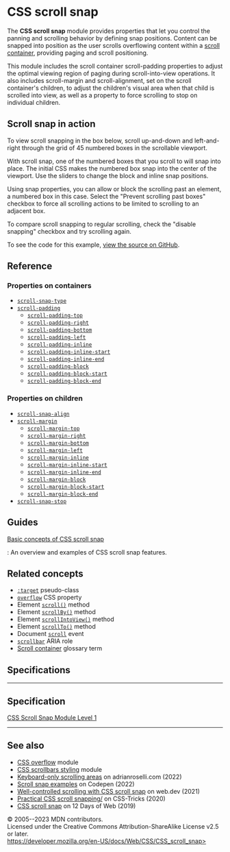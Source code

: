 CSS scroll snap
===============

The **CSS scroll snap** module provides properties that let you control
the panning and scrolling behavior by defining snap positions. Content
can be snapped into position as the user scrolls overflowing content
within a [scroll
container](https://developer.mozilla.org/en-US/docs/Glossary/Scroll_container),
providing paging and scroll positioning.

This module includes the scroll container scroll-padding properties to
adjust the optimal viewing region of paging during scroll-into-view
operations. It also includes scroll-margin and scroll-alignment, set on
the scroll container\'s children, to adjust the children\'s visual area
when that child is scrolled into view, as well as a property to force
scrolling to stop on individual children.

Scroll snap in action
---------------------

To view scroll snapping in the box below, scroll up-and-down and
left-and-right through the grid of 45 numbered boxes in the scrollable
viewport.

With scroll snap, one of the numbered boxes that you scroll to will snap
into place. The initial CSS makes the numbered box snap into the center
of the viewport. Use the sliders to change the block and inline snap
positions.

Using snap properties, you can allow or block the scrolling past an
element, a numbered box in this case. Select the \"Prevent scrolling
past boxes\" checkbox to force all scrolling actions to be limited to
scrolling to an adjacent box.

To compare scroll snapping to regular scrolling, check the \"disable
snapping\" checkbox and try scrolling again.

To see the code for this example, [view the source on
GitHub](https://github.com/mdn/css-examples/blob/main/modules/scroll_snap.html).

Reference
---------

### Properties on containers

- [`scroll-snap-type`](scroll-snap-type.md)
- [`scroll-padding`](scroll-padding.md)
  - [`scroll-padding-top`](scroll-padding-top.md)
  - [`scroll-padding-right`](scroll-padding-right.md)
  - [`scroll-padding-bottom`](scroll-padding-bottom.md)
  - [`scroll-padding-left`](scroll-padding-left.md)
  - [`scroll-padding-inline`](scroll-padding-inline.md)
  - [`scroll-padding-inline-start`](scroll-padding-inline-start.md)
  - [`scroll-padding-inline-end`](scroll-padding-inline-end.md)
  - [`scroll-padding-block`](scroll-padding-block.md)
  - [`scroll-padding-block-start`](scroll-padding-block-start.md)
  - [`scroll-padding-block-end`](scroll-padding-block-end.md)

### Properties on children

- [`scroll-snap-align`](scroll-snap-align.md)
- [`scroll-margin`](scroll-margin.md)
  - [`scroll-margin-top`](scroll-margin-top.md)
  - [`scroll-margin-right`](scroll-margin-right.md)
  - [`scroll-margin-bottom`](scroll-margin-bottom.md)
  - [`scroll-margin-left`](scroll-margin-left.md)
  - [`scroll-margin-inline`](scroll-margin-inline.md)
  - [`scroll-margin-inline-start`](scroll-margin-inline-start.md)
  - [`scroll-margin-inline-end`](scroll-margin-inline-end.md)
  - [`scroll-margin-block`](scroll-margin-block.md)
  - [`scroll-margin-block-start`](scroll-margin-block-start.md)
  - [`scroll-margin-block-end`](scroll-margin-block-end.md)
- [`scroll-snap-stop`](scroll-snap-stop.md)

Guides
------

[Basic concepts of CSS scroll snap](_Resources/Markup%20And%20Styling/css/css_scroll_snap/basic_concepts.md)

:   An overview and examples of CSS scroll snap features.

Related concepts
----------------

- [`:target`](:target) pseudo-class
- [`overflow`](overflow.md) CSS property
- Element
    [`scroll()`](https://developer.mozilla.org/en-US/docs/Web/API/Element/scroll)
    method
- Element
    [`scrollBy()`](https://developer.mozilla.org/en-US/docs/Web/API/Element/scrollBy)
    method
- Element
    [`scrollIntoView()`](https://developer.mozilla.org/en-US/docs/Web/API/Element/scrollIntoView)
    method
- Element
    [`scrollTo()`](https://developer.mozilla.org/en-US/docs/Web/API/Element/scrollTo)
    method
- Document
    [`scroll`](https://developer.mozilla.org/en-US/docs/Web/API/Document/scroll_event)
    event
- [`scrollbar`](https://developer.mozilla.org/en-US/docs/Web/Accessibility/ARIA/Roles/scrollbar_role)
    ARIA role
- [Scroll
    container](https://developer.mozilla.org/en-US/docs/Glossary/Scroll_container)
    glossary term

Specifications
--------------

  -----------------------------------------------------------------------

Specification
  -----------------------------------------------------------------------

  [CSS Scroll Snap Module Level 1\
  ](https://drafts.csswg.org/css-scroll-snap/)

  -----------------------------------------------------------------------

See also
--------

- [CSS overflow](css_overflow.md) module
- [CSS scrollbars styling](css_scrollbars_styling.md) module
- [Keyboard-only scrolling
    areas](https://adrianroselli.com/2022/06/keyboard-only-scrolling-areas.html)
    on adrianroselli.com (2022)
- [Scroll snap examples](https://codepen.io/collection/KpqBGW) on
    Codepen (2022)
- [Well-controlled scrolling with CSS scroll
    snap](https://web.dev/css-scroll-snap/) on web.dev (2021)
- [Practical CSS scroll
    snapping/](https://css-tricks.com/practical-css-scroll-snapping/) on
    CSS-Tricks (2020)
- [CSS scroll snap](https://12daysofweb.dev/2022/css-scroll-snap/) on
    12 Days of Web (2019)

© 2005--2023 MDN contributors.\
Licensed under the Creative Commons Attribution-ShareAlike License v2.5
or later.\
https://developer.mozilla.org/en-US/docs/Web/CSS/CSS_scroll_snap>
